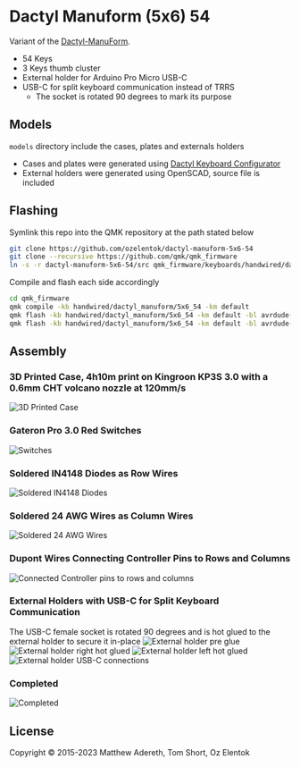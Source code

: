 # Dactyl Manuform (5x6) 54

Variant of the [Dactyl-ManuForm](https://github.com/tshort/dactyl-keyboard).
- 54 Keys
- 3 Keys thumb cluster
- External holder for Arduino Pro Micro USB-C
- USB-C for split keyboard communication instead of TRRS
    - The socket is rotated 90 degrees to mark its purpose

## Models
`models` directory include the cases, plates and externals holders
- Cases and plates were generated using [Dactyl Keyboard Configurator](https://ryanis.cool/dactyl/#manuform:CiUIBhAFGgp0aHJlZS1taW5pIgR6ZXJvKgNib3gyBm5vcm1pZTgBEhAIiA4QhAcYwgMgBCi4CDBaGgoIARIEbm9uZRgAIhdVAACAQBgAIAFdAAAAQGUAAABAQABIADL5AZUDAAAAQJ0DAACAP4ADAYgDAQ0AAAAAFQAAAAAdMzMzQCUAAIDALQAAUME1AABAQD0AAAAARQAAAABNAAAgQVUAAEDAXQAAoMBlAABMwm0AAMjBdQAAOMF4nASAAb8WiAHOGJUBAAAcwp0BAAAswqUBAACAwagBnASwAfMXuAHOGMUBAABQws0BAADQwdUBAABAwdgBnATgAfMX6AGQHPUBAAC4wf0BAAAIwoUCAADAwIgChAeQApUQmALKEaUCAAAMwq0CAACAwbUCAAAAwLgChAfAApUQyALKEdUCAABwwd0CAAAgweUCAACgQOgC7AnwAvsH+AKEByoGCAAQABgA)
- External holders were generated using OpenSCAD, source file is included

## Flashing
Symlink this repo into the QMK repository at the path stated below
```bash
git clone https://github.com/ozelentok/dactyl-manuform-5x6-54
git clone --recursive https://github.com/qmk/qmk_firmware
ln -s -r dactyl-manuform-5x6-54/src qmk_firmware/keyboards/handwired/dactyl_manuform/5x6_54
````

Compile and flash each side accordingly
```bash
cd qmk_firmware
qmk compile -kb handwired/dactyl_manuform/5x6_54 -km default
qmk flash -kb handwired/dactyl_manuform/5x6_54 -km default -bl avrdude-split-left
qmk flash -kb handwired/dactyl_manuform/5x6_54 -km default -bl avrdude-split-right
```

## Assembly
### 3D Printed Case, 4h10m print on Kingroon KP3S 3.0 with a 0.6mm CHT volcano nozzle at 120mm/s
![3D Printed Case](./images/left-print-supports.jpg)
### Gateron Pro 3.0 Red Switches
![Switches](./images/left-and-right-switches.jpg)
### Soldered IN4148 Diodes as Row Wires
![Soldered IN4148 Diodes](./images/left-diodes.jpg)
### Soldered 24 AWG Wires as Column Wires
![Soldered 24 AWG Wires](./images/left-wires.jpg)
### Dupont Wires Connecting Controller Pins to Rows and Columns
![Connected Controller pins to rows and columns](./images/left-and-right-wires.jpg)
### External Holders with USB-C for Split Keyboard Communication
The USB-C female socket is rotated 90 degrees and is hot glued to the external holder to secure it in-place
![External holder pre glue](./images/external-holder-right-pre-glue.jpg)
![External holder right hot glued](./images/external-holder-right-hot-glue.jpg)
![External holder left hot glued](./images/external-holder-left-hot-glue.jpg)
![External holder USB-C connections](./images/usb-c-connections.jpg)
### Completed
![Completed](./images/left-and-right-completed.jpg)

## License
Copyright © 2015-2023 Matthew Adereth, Tom Short, Oz Elentok
